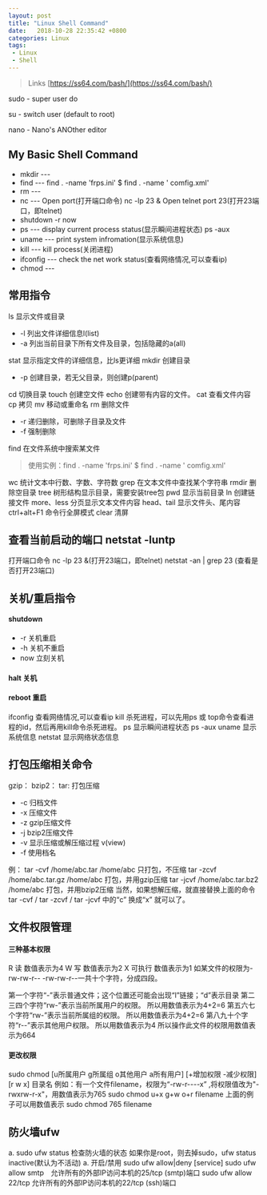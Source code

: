 ```yaml
---
layout: post
title: "Linux Shell Command"
date:   2018-10-28 22:35:42 +0800
categories: Linux
tags: 
 - Linux
 - Shell
---
```

> Links [https://ss64.com/bash/](https://ss64.com/bash/)

sudo - super user do

su - switch user (default to root)

nano - Nano's ANOther editor

## My Basic Shell Command
+ mkdir ---
+ find --- find . -name 'frps.ini' $ find . -name ' comfig.xml' 
+ rm --- 
+ nc --- Open port(打开端口命令) nc -lp 23 & Open telnet port 23(打开23端口，即telnet)
+ shutdown -r now
+ ps --- display current process status(显示瞬间进程状态) ps -aux
+ uname --- print system infromation(显示系统信息)
+ kill --- kill process(关闭进程)
+ ifconfig --- check the net work status(查看网络情况,可以查看ip)
+ chmod ---

## 常用指令
ls 显示文件或目录
- -l 列出文件详细信息l(list)
- -a 列出当前目录下所有文件及目录，包括隐藏的a(all)

stat 显示指定文件的详细信息，比ls更详细
mkdir 创建目录
- -p 创建目录，若无父目录，则创建p(parent)

cd 切换目录
touch 创建空文件
echo 创建带有内容的文件。
cat 查看文件内容
cp 拷贝
mv 移动或重命名
rm 删除文件
+ -r 递归删除，可删除子目录及文件
+ -f 强制删除

find 在文件系统中搜索某文件
> 使用实例：find . -name 'frps.ini' $ find . -name ' comfig.xml' 

wc 统计文本中行数、字数、字符数
grep 在文本文件中查找某个字符串
rmdir 删除空目录
tree 树形结构显示目录，需要安装tree包
pwd 显示当前目录
ln 创建链接文件
more、less 分页显示文本文件内容
head、tail 显示文件头、尾内容
ctrl+alt+F1 命令行全屏模式
clear 清屏
## 查看当前启动的端口 netstat -luntp
打开端口命令 nc -lp 23 &(打开23端口，即telnet)
netstat -an | grep 23 (查看是否打开23端口)

## 关机/重启指令
#### shutdown
 - -r 关机重启
 - -h 关机不重启
 - now 立刻关机
#### halt 关机
#### reboot 重启

ifconfig 查看网络情况,可以查看ip
kill 杀死进程，可以先用ps 或 top命令查看进程的id，然后再用kill命令杀死进程。
ps 显示瞬间进程状态 ps -aux
uname 显示系统信息
netstat 显示网络状态信息

## 打包压缩相关命令
gzip：
bzip2：
tar: 打包压缩
- -c 归档文件
- -x 压缩文件
- -z gzip压缩文件
- -j bzip2压缩文件
- -v 显示压缩或解压缩过程 v(view)
- -f 使用档名

例：
tar -cvf /home/abc.tar /home/abc 只打包，不压缩
tar -zcvf /home/abc.tar.gz /home/abc 打包，并用gzip压缩
tar -jcvf /home/abc.tar.bz2 /home/abc 打包，并用bzip2压缩
当然，如果想解压缩，就直接替换上面的命令 tar -cvf / tar -zcvf / tar -jcvf 中的“c” 换成“x” 就可以了。

## 文件权限管理
#### 三种基本权限
R 读 数值表示为4
W 写 数值表示为2
X 可执行 数值表示为1
如某文件的权限为-rw-rw-r--
-rw-rw-r--一共十个字符，分成四段。

第一个字符“-”表示普通文件；这个位置还可能会出现“l”链接；“d”表示目录
第二三四个字符“rw-”表示当前所属用户的权限。 所以用数值表示为4+2=6
第五六七个字符“rw-”表示当前所属组的权限。 所以用数值表示为4+2=6
第八九十个字符“r--”表示其他用户权限。 所以用数值表示为4
所以操作此文件的权限用数值表示为664 
#### 更改权限
sudo chmod [u所属用户 g所属组 o其他用户 a所有用户] [+增加权限 -减少权限] [r w x] 目录名 
例如：有一个文件filename，权限为“-rw-r----x” ,将权限值改为"-rwxrw-r-x"，用数值表示为765
sudo chmod u+x g+w o+r filename
上面的例子可以用数值表示
sudo chmod 765 filename

## 防火墙ufw
 a. sudo ufw status 检查防火墙的状态
 如果你是root，则去掉sudo，ufw status inactive(默认为不活动)
 a. 开启/禁用 sudo ufw allow|deny [service]
 sudo ufw allow smtp　允许所有的外部IP访问本机的25/tcp (smtp)端口
 sudo ufw allow 22/tcp 允许所有的外部IP访问本机的22/tcp (ssh)端口